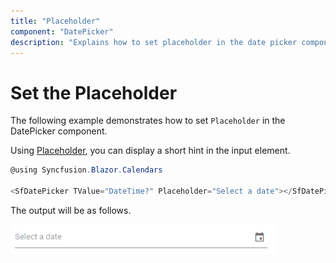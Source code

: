 ```yaml
---
title: "Placeholder"
component: "DatePicker"
description: "Explains how to set placeholder in the date picker component to provide a hint to the users on how to fill the input field."
---
```


# Set the Placeholder

The following example demonstrates how to set `Placeholder` in the DatePicker component.

Using [Placeholder](https://help.syncfusion.com/cr/blazor/Syncfusion.Blazor~Syncfusion.Blazor.Calendars.SfDatePicker%601~Placeholder.html), you can display a short hint in the input element.

```csharp
@using Syncfusion.Blazor.Calendars

<SfDatePicker TValue="DateTime?" Placeholder="Select a date"></SfDatePicker>
```

The output will be as follows.

![datepicker](../images/placeholder.png)